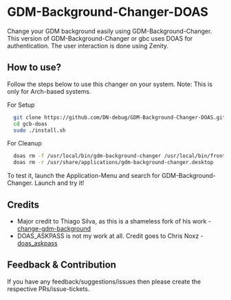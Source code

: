 
# GDM-Background-Changer-DOAS

Change your GDM background easily using GDM-Background-Changer. This version of GDM-Background-Changer or gbc uses DOAS for authentication. The user interaction is done
using Zenity.
## How to use?
Follow the steps below to use this changer on your system.
Note: This is only for Arch-based systems.

For Setup
```bash
  git clone https://github.com/DN-debug/GDM-Background-Changer-DOAS.git gcb-doas
  cd gcb-doas
  sudo ./install.sh
```
For Cleanup
```bash
  doas rm -f /usr/local/bin/gdm-background-changer /usr/local/bin/frontend-gbc /usr/local/bin/doas_askpass
  doas rm -r /usr/share/applications/gdm-background-changer.desktop
```
To test it, launch the Application-Menu and search for GDM-Background-Changer.
Launch and try it!
## Credits

- Major credit to Thiago Silva, as this is a shameless fork of his work - [change-gdm-background](https://github.com/thiggy01/change-gdm-background)
- DOAS_ASKPASS is not my work at all. Credit goes to Chris Noxz - [doas_askpass](https://noxz.tech/articles/askpass_implementation_for_doas/)



## Feedback & Contribution

If you have any feedback/suggestions/issues then
please create the respective PRs/issue-tickets. 

